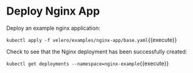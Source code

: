 # Deploy Nginx App

Deploy an example nginx application:

`kubectl apply -f velero/examples/nginx-app/base.yaml`{{execute}}

Check to see that the Nginx deployment has been successfully created:

`kubectl get deployments --namespace=nginx-example`{{execute}}
